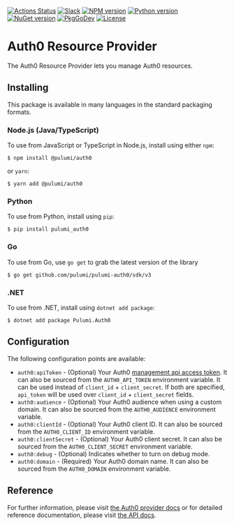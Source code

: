 [![Actions Status](https://github.com/pulumi/pulumi-auth0/workflows/master/badge.svg)](https://github.com/pulumi/pulumi-auth0/actions)
[![Slack](http://www.pulumi.com/images/docs/badges/slack.svg)](https://slack.pulumi.com)
[![NPM version](https://badge.fury.io/js/%40pulumi%2Fauth0.svg)](https://www.npmjs.com/package/@pulumi/auth0)
[![Python version](https://badge.fury.io/py/pulumi-auth0.svg)](https://pypi.org/project/pulumi-auth0)
[![NuGet version](https://badge.fury.io/nu/pulumi.auth0.svg)](https://badge.fury.io/nu/pulumi.auth0)
[![PkgGoDev](https://pkg.go.dev/badge/github.com/pulumi/pulumi-auth0/sdk/v3/go)](https://pkg.go.dev/github.com/pulumi/pulumi-auth0/sdk/v3/go)
[![License](https://img.shields.io/npm/l/%40pulumi%2Fpulumi.svg)](https://github.com/pulumi/pulumi-auth0/blob/master/LICENSE)

# Auth0 Resource Provider

The Auth0 Resource Provider lets you manage Auth0 resources.

## Installing

This package is available in many languages in the standard packaging formats.

### Node.js (Java/TypeScript)

To use from JavaScript or TypeScript in Node.js, install using either `npm`:

    $ npm install @pulumi/auth0

or `yarn`:

    $ yarn add @pulumi/auth0

### Python

To use from Python, install using `pip`:

    $ pip install pulumi_auth0

### Go

To use from Go, use `go get` to grab the latest version of the library

    $ go get github.com/pulumi/pulumi-auth0/sdk/v3

### .NET

To use from .NET, install using `dotnet add package`:

    $ dotnet add package Pulumi.Auth0

## Configuration

The following configuration points are available:

- `auth0:apiToken` - (Optional) Your Auth0 [management api access
  token](https://auth0.com/docs/security/tokens/access-tokens/management-api-access-tokens). It can also be
  sourced from the `AUTH0_API_TOKEN` environment variable. It can be used instead of `client_id` +
  `client_secret`. If both are specified, `api_token` will be used over `client_id` + `client_secret` fields.
- `auth0:audience` - (Optional) Your Auth0 audience when using a custom domain. It can also be sourced from
  the `AUTH0_AUDIENCE` environment variable.
- `auth0:clientId` - (Optional) Your Auth0 client ID. It can also be sourced from the `AUTH0_CLIENT_ID`
  environment variable.
- `auth0:clientSecret` - (Optional) Your Auth0 client secret. It can also be sourced from the
  `AUTH0_CLIENT_SECRET` environment variable.
- `auth0:debug` - (Optional) Indicates whether to turn on debug mode.
- `auth0:domain` - (Required) Your Auth0 domain name. It can also be sourced from the
  `AUTH0_DOMAIN` environment variable.

## Reference

For further information, please visit [the Auth0 provider docs](https://www.pulumi.com/docs/intro/cloud-providers/auth0) or for detailed reference documentation, please visit [the API docs](https://www.pulumi.com/docs/reference/pkg/auth0).
